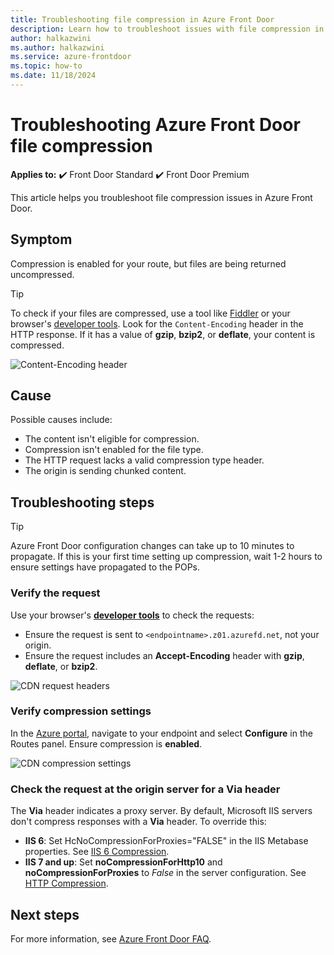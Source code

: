 ```yaml
---
title: Troubleshooting file compression in Azure Front Door
description: Learn how to troubleshoot issues with file compression in Azure Front Door. This article covers several possible causes.
author: halkazwini
ms.author: halkazwini
ms.service: azure-frontdoor
ms.topic: how-to
ms.date: 11/18/2024
---
```


# Troubleshooting Azure Front Door file compression

**Applies to:** :heavy_check_mark: Front Door Standard :heavy_check_mark: Front Door Premium

This article helps you troubleshoot file compression issues in Azure Front Door.

## Symptom

Compression is enabled for your route, but files are being returned uncompressed.

> [!TIP]
> To check if your files are compressed, use a tool like [Fiddler](https://www.telerik.com/fiddler) or your browser's [developer tools](/microsoft-edge/devtools-guide-chromium/overview). Look for the `Content-Encoding` header in the HTTP response. If it has a value of **gzip**, **bzip2**, or **deflate**, your content is compressed.
> 
> ![Content-Encoding header](../media/troubleshoot-compression/content-header.png)

## Cause

Possible causes include:

* The content isn't eligible for compression.
* Compression isn't enabled for the file type.
* The HTTP request lacks a valid compression type header.
* The origin is sending chunked content.

## Troubleshooting steps

> [!TIP]
> Azure Front Door configuration changes can take up to 10 minutes to propagate. If this is your first time setting up compression, wait 1-2 hours to ensure settings have propagated to the POPs.

### Verify the request

Use your browser's **[developer tools](/microsoft-edge/devtools-guide-chromium/overview)** to check the requests:

* Ensure the request is sent to `<endpointname>.z01.azurefd.net`, not your origin.
* Ensure the request includes an **Accept-Encoding** header with **gzip**, **deflate**, or **bzip2**.

![CDN request headers](../media/troubleshoot-compression/request-headers.png)

### Verify compression settings

In the [Azure portal](https://portal.azure.com), navigate to your endpoint and select **Configure** in the Routes panel. Ensure compression is **enabled**.

![CDN compression settings](../media/troubleshoot-compression/compression-settings.png)

### Check the request at the origin server for a **Via** header

The **Via** header indicates a proxy server. By default, Microsoft IIS servers don't compress responses with a **Via** header. To override this:

* **IIS 6**: Set HcNoCompressionForProxies="FALSE" in the IIS Metabase properties. See [IIS 6 Compression](/previous-versions/iis/6.0-sdk/ms525390(v=vs.90)).
* **IIS 7 and up**: Set **noCompressionForHttp10** and **noCompressionForProxies** to *False* in the server configuration. See [HTTP Compression](https://www.iis.net/configreference/system.webserver/httpcompression).

## Next steps

For more information, see [Azure Front Door FAQ](../front-door-faq.yml).
